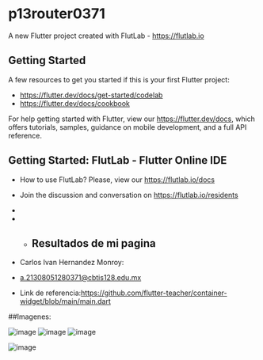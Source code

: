 # p13router0371

A new Flutter project created with FlutLab - https://flutlab.io

## Getting Started

A few resources to get you started if this is your first Flutter project:

- https://flutter.dev/docs/get-started/codelab
- https://flutter.dev/docs/cookbook

For help getting started with Flutter, view our
https://flutter.dev/docs, which offers tutorials,
samples, guidance on mobile development, and a full API reference.

## Getting Started: FlutLab - Flutter Online IDE

- How to use FlutLab? Please, view our https://flutlab.io/docs
- Join the discussion and conversation on https://flutlab.io/residents
- 
- - ## Resultados de mi pagina

- Carlos Ivan Hernandez Monroy:
- a.21308051280371@cbtis128.edu.mx
- Link de referencia:https://github.com/flutter-teacher/container-widget/blob/main/main.dart

##Imagenes:

![image](https://github.com/Hernandezc128/p15-RouDise_0371/assets/143743758/3f33b13f-a513-4b84-9503-0432c44a80f9)
![image](https://github.com/Hernandezc128/p15-RouDise_0371/assets/143743758/c8d6aa4f-8f40-4da1-9f06-eef16456ac33)
![image](https://github.com/Hernandezc128/p15-RouDise_0371/assets/143743758/b34ffd0e-a892-4223-bbb5-bba979166a15)

![image](https://github.com/Hernandezc128/p15-RouDise_0371/assets/143743758/f6de3411-7a5b-4844-979b-40b744c0d972)








